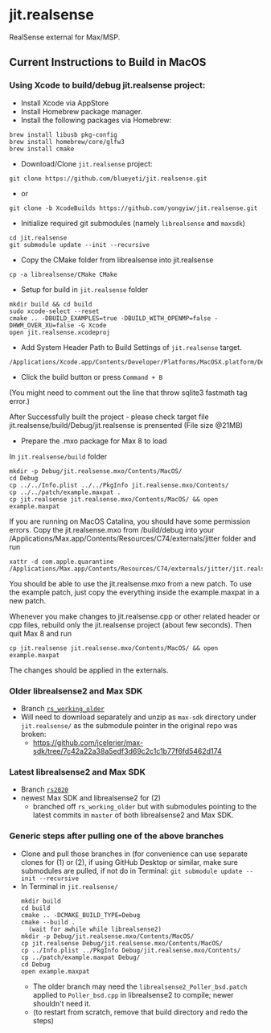 # jit.realsense
RealSense external for Max/MSP.

## Current Instructions to Build in MacOS

### Using Xcode to build/debug jit.realsense project:

- Install Xcode via AppStore
- Install Homebrew package manager.
- Install the following packages via Homebrew:

```
brew install libusb pkg-config
brew install homebrew/core/glfw3
brew install cmake
```

- Download/Clone `jit.realsense` project:
```
git clone https://github.com/blueyeti/jit.realsense.git
```
- or
```
git clone -b XcodeBuilds https://github.com/yongyiw/jit.realsense.git
```

- Initialize required git submodules (namely `librealsense` and `maxsdk`)
```
cd jit.realsense
git submodule update --init --recursive
```
- Copy the CMake folder from librealsense into jit.realsense
```
cp -a librealsense/CMake CMake
```

- Setup for build in `jit.realsense` folder

```
mkdir build && cd build
sudo xcode-select --reset
cmake .. -DBUILD_EXAMPLES=true -DBUILD_WITH_OPENMP=false -DHWM_OVER_XU=false -G Xcode
open jit.realsense.xcodeproj
```

- Add System Header Path to Build Settings of `jit.realsense` target.

```
/Applications/Xcode.app/Contents/Developer/Platforms/MacOSX.platform/Developer/SDKs/MacOSX.sdk/System/Library/Frameworks/CoreServices.framework/Versions/A/Frameworks/CarbonCore.framework/Versions/A/Headers
```

- Click the build button or press `Command + B`

 (You might need to comment out the line that throw sqlite3 fastmath tag error.)

After Successfully built the project - please check target file jit.realsense/build/Debug/jit.realsense is prensented (File size @21MB)

- Prepare the .mxo package for Max 8 to load

In `jit.realsense/build` folder
```
mkdir -p Debug/jit.realsense.mxo/Contents/MacOS/
cd Debug
cp ../../Info.plist ../../PkgInfo jit.realsense.mxo/Contents/
cp ../../patch/example.maxpat .
cp jit.realsense jit.realsense.mxo/Contents/MacOS/ && open example.maxpat
```
If you are running on MacOS Catalina, you should have some permission errors.
Copy the jit.realsense.mxo from /build/debug into your /Applications/Max.app/Contents/Resources/C74/externals/jitter folder and run 
```
xattr -d com.apple.quarantine /Applications/Max.app/Contents/Resources/C74/externals/jitter/jit.realsense.mxo
```
You should be able to use the jit.realsense.mxo from a new patch.
To use the example patch, just copy the everything inside the example.maxpat in a new patch.


Whenever you make changes to jit.realsense.cpp or other related header or cpp files, rebuild only the jit.realsense project (about few seconds). Then quit Max 8 and run
```
cp jit.realsense jit.realsense.mxo/Contents/MacOS/ && open example.maxpat
```

The changes should be applied in the externals.

### Older librealsense2 and Max SDK

- Branch [`rs_working_older`](https://github.com/smokhov/jit.realsense/tree/rs_working_older)
- Will need to download separately and unzip as `max-sdk` directory
under `jit.realsense/` as the submodule pointer in the original repo was broken:
   - https://github.com/jcelerier/max-sdk/tree/7c42a22a38a5edf3d69c2c1c1b77f6fd5462d174

### Latest librealsense2 and Max SDK

- Branch [`rs2020`](https://github.com/smokhov/jit.realsense/tree/rs2020)
- newest Max SDK and librealsense2 for (2)
  - branched off `rs_working_older` but with submodules pointing to the latest commits in `master` of both librealsense2 and Max SDK.

### Generic steps after pulling one of the above branches

- Clone and pull those branches in (for convenience can use
separate clones for (1) or (2), if using GitHub Desktop or similar,
make sure submodules are pulled, if not do in Terminal: `git submodule update --init --recursive`
- In Terminal in `jit.realsense/`
  ```#!bash
  mkdir build
  cd build
  cmake .. -DCMAKE_BUILD_TYPE=Debug
  cmake --build .
    (wait for awhile while librealsense2)
  mkdir -p Debug/jit.realsense.mxo/Contents/MacOS/
  cp jit.realsense Debug/jit.realsense.mxo/Contents/MacOS/
  cp ../Info.plist ../PkgInfo Debug/jit.realsense.mxo/Contents/
  cp ../patch/example.maxpat Debug/
  cd Debug
  open example.maxpat
  ```
  - The older branch may need the `librealsense2_Poller_bsd.patch` applied to `Poller_bsd.cpp` in librealsense2 to compile; newer shouldn't need it.
  -  (to restart from scratch, remove that build directory and redo the steps)
